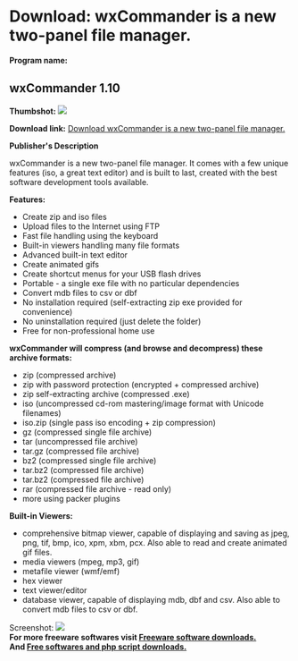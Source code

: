 # Download: wxCommander is a new two-panel file manager.

**Program name:**

## wxCommander 1.10

  
**Thumbshot:** ![](http://www.freewarefiles.com/screenshot/wxcmmndr_md.jpg)   
  
**Download link:** [Download wxCommander is a new two-panel file manager.](http://freesoftwares.boysofts.com/WxCommander_program_57881.html)  
  


**Publisher's Description**  
  


wxCommander is a new two-panel file manager. It comes with a few unique features (iso, a great text editor) and is built to last, created with the best software development tools available. 

**Features:**

  * Create zip and iso files 
  * Upload files to the Internet using FTP 
  * Fast file handling using the keyboard 
  * Built-in viewers handling many file formats 
  * Advanced built-in text editor 
  * Create animated gifs 
  * Create shortcut menus for your USB flash drives 
  * Portable - a single exe file with no particular dependencies 
  * Convert mdb files to csv or dbf 
  * No installation required (self-extracting zip exe provided for convenience) 
  * No uninstallation required (just delete the folder) 
  * Free for non-professional home use 

**wxCommander will compress (and browse and decompress) these archive formats:**

  * zip (compressed archive) 
  * zip with password protection (encrypted + compressed archive) 
  * zip self-extracting archive (compressed .exe) 
  * iso (uncompressed cd-rom mastering/image format with Unicode filenames) 
  * iso.zip (single pass iso encoding + zip compression) 
  * gz (compressed single file archive) 
  * tar (uncompressed file archive) 
  * tar.gz (compressed file archive) 
  * bz2 (compressed single file archive) 
  * tar.bz2 (compressed file archive) 
  * tar.bz2 (compressed file archive) 
  * rar (compressed file archive - read only) 
  * more using packer plugins 

**Built-in Viewers:**

  * comprehensive bitmap viewer, capable of displaying and saving as jpeg, png, tif, bmp, ico, xpm, xbm, pcx. Also able to read and create animated gif files. 
  * media viewers (mpeg, mp3, gif) 
  * metafile viewer (wmf/emf) 
  * hex viewer 
  * text viewer/editor 
  * database viewer, capable of displaying mdb, dbf and csv. Also able to convert mdb files to csv or dbf. 

  
  
Screenshot: ![](http://www.freewarefiles.com/screenshot/wxcmmndr.jpg)   
**For more freeware softwares visit [Freeware software downloads.](http://freesoftwares.boysofts.com/)**   
**And [Free softwares and php script downloads.](http://www.boysofts.com/)**
